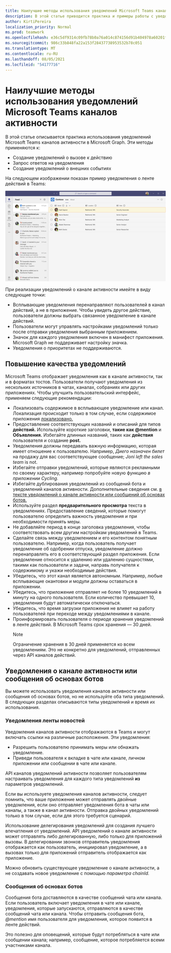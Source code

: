 ```yaml
---
title: Наилучшие методы использования уведомлений Microsoft Teams каналов активности
description: В этой статье приводится практика и примеры работы с уведомлениями о канале активности в Microsoft Graph.
author: KirtiPereira
localization_priority: Normal
ms.prod: teamwork
ms.openlocfilehash: e36c5df9314c09fb78b0a76a014c874156d91b404978a60201f44aaddc1c40f9
ms.sourcegitcommit: 986c33b848fa22a153f28437738953532b78c051
ms.translationtype: MT
ms.contentlocale: ru-RU
ms.lasthandoff: 08/05/2021
ms.locfileid: "54177716"
---
```

# <a name="best-practices-for-using-microsoft-teams-activity-feed-notifications"></a>Наилучшие методы использования уведомлений Microsoft Teams каналов активности

В этой статье описывается практика использования уведомлений Microsoft Teams каналов активности в Microsoft Graph. Эти методы применяются к:
* Создание уведомлений о вызове к действию
* Запрос ответов на уведомления
* Создание уведомлений о внешних событиях

На следующем изображении показан пример уведомления о ленте действий в Teams:

![Снимок экрана приложения Teams с представлением уведомления о канале активности.](./images/activity-feed-notification.png)

При реализации уведомлений о канале активности имейте в виду следующие точки:
* Всплывающие уведомления перенаправляют пользователей в канал действий, а не в приложение. Чтобы увидеть другое действие, пользователи должны выбрать связанное уведомление в канале действий.
* Пользователи могут управлять настройками уведомлений только после отправки уведомления выбранным приложением.
* Значок для каждого уведомления включен в манифест приложения. Microsoft Graph не поддерживает настройку значка.
* Уведомления о приоритетах не поддерживаются.

## <a name="enhance-the-notification-experience"></a>Повышение качества уведомлений

Microsoft Teams отображает уведомления как в канале активности, так и в форматах тостов. Пользователи получают уведомления из нескольких источников в чатах, каналах, собраниях или других приложениях. Чтобы улучшить пользовательский интерфейс, применяем следующие рекомендации:

* Локализовать содержимое в всплывающее уведомление или канал. Локализация происходит только в том случае, если содержимое приложения [локализовано.](/microsoftteams/platform/concepts/build-and-test/apps-localization)
* Предоставление соответствующих названий и описаний для типов **действий.** Используйте короткие заголовки, **такие как @mention** и **Объявления.** Избегайте длинных названий, таких как **действия** пользователя и создание **post.**
* Уведомления должны передавать важную информацию, которая имеет отношение к пользователю. Например, *Диего назначен билет* на продажу для вас соответствующее сообщение; *Joni left the sales team* is not.
* Избегайте отправки уведомлений, которые являются рекламными по своему характеру, например попробуйте новую функцию *в приложении Cycling.*
* Избегайте дублирования уведомлений из сообщений бота и уведомлений каналов активности. Дополнительные сведения см. [в тексте уведомлений о канале активности или сообщений об основах ботов.](#activity-feed-notifications-or-bot-framework-messages)
* Используйте раздел **предварительного просмотра** текста в уведомлениях. Предоставление сведений, которые помогут пользователю определить важность уведомления и при необходимости принять меры.
* Не добавляйте период в конце заголовка уведомления, чтобы соответствовать всем другим настройкам уведомлений в Teams.
* Сделайте связь между уведомлением и его контентом понятным пользователю. Например, когда пользователь получает уведомление об одобрении отпуска, уведомление должно перенаправлять его в соответствующий раздел приложения. Если уведомление относится к удалению или удалению сущностями, такими как пользователи и задачи, направь получателя к содержимому и укажи необходимые действия.
* Убедитесь, что этот канал является автономным. Например, любые всплывающие окантовки и модули должны оставаться в приложении.
* Убедитесь, что приложение отправляет не более 10 уведомлений в минуту на одного пользователя. Если количество превышает 10, уведомления будут автоматически отключаться.
* Убедитесь, что время загрузки приложения не влияет на работу пользователей при переходе между уведомлениями в канале.
* Проинформировать пользователя о периоде хранения уведомлений в ленте действий. В Microsoft Teams срок хранения — 30 дней.
    > [!NOTE]
    > Ограничение хранения в 30 дней применяется ко всем уведомлениям. Это не конкретно для уведомлений, отправленных через API каналов действий.

## <a name="activity-feed-notifications-or-bot-framework-messages"></a>Уведомления о канале активности или сообщения об основах ботов

Вы можете использовать уведомления каналов активности или сообщения об основах ботов, но не используйте оба типа уведомлений. В следующих разделах описываются типы уведомлений и время их использования. 

### <a name="activity-feed-notifications"></a>Уведомления ленты новостей

Уведомления каналов активности отображаются в Teams и могут включать ссылки на различные расположения. Эти уведомления: 
* Разрешить пользователю принимать меры или обнажать уведомление.
* Приведи пользователя к вкладке в чате или канале, личном приложении или сообщении в чате или канале. 

API каналов уведомлений активности позволяет пользователям настраивать уведомления для каждого типа уведомлений **из** параметров уведомлений.

Если вы используете уведомления каналов активности, следует помнить, что ваше приложение может отправлять двойные уведомления, если оно отправляет уведомления бота в чаты или каналы, а также в канал активности. Отправка двойных уведомлений только в том случае, если для этого требуется сценарий. 

Использование делегирования уведомлений для создания лучшего впечатления от уведомлений. API уведомлений о канале активности может отправлять либо делегированную, либо только для приложений вызовы. В делегировании звонков отправитель уведомления отображается как пользователь, инициировал уведомление, а в вызовах только для приложений отправитель отображается как приложение. 

Можно обновить существующее уведомление о канале активности, а не создавать новое уведомление с помощью *параметра chainId.*

### <a name="bot-framework-messages"></a>Сообщения об основах ботов

Сообщения бота доставляются в качестве сообщений чата или канала. Если пользователь включает уведомления в чате или канале, уведомления, которые запускаются, отправляются в качестве сообщений чата или канала. Чтобы отправить сообщения бота, *@mention* имя пользователя для уведомления, которое появится в ленте действий.

Это полезно для оповещений, которые будут потребляться в чате или сообщении канала; например, сообщение, которое потребляется всеми участниками канала.
